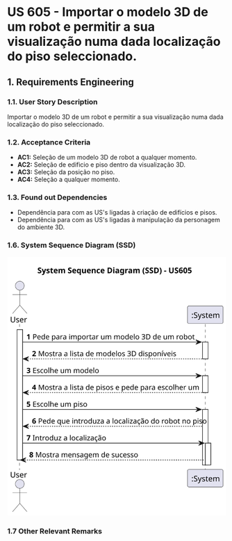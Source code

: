 # US 605 - Importar o modelo 3D de um robot e permitir a sua visualização numa dada localização do piso seleccionado.

## 1. Requirements Engineering

### 1.1. User Story Description

Importar o modelo 3D de um robot e permitir a sua visualização numa dada localização do piso seleccionado.

### 1.2. Acceptance Criteria

* **AC1:** Seleção de um modelo 3D de robot a qualquer momento.
* **AC2:** Seleção de edificio e piso dentro da visualização 3D.
* **AC3:** Seleção da posição no piso.
* **AC4:** Seleção a qualquer momento.

### 1.3. Found out Dependencies

* Dependência para com as US's ligadas à criação de edifícios e pisos.
* Dependência para com as US's ligadas à manipulação da personagem do ambiente 3D.

### 1.6. System Sequence Diagram (SSD)
![](svg/us605-system-sequence-diagram-alternative-one.svg)


### 1.7 Other Relevant Remarks
